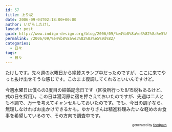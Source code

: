 ```yaml
---
id: 57
title: 上り坂
date: 2006-09-04T02:18:00+00:00
author: いがらしたけし
layout: post
guid: http://www.indigo-design.org/blog/2006/09/%e4%b8%8a%e3%82%8a%e5%9d%82/
permalink: /2006/09/%e4%b8%8a%e3%82%8a%e5%9d%82/
categories:
  - 日々
tags:
  - 日々
---
```

たけしです。先々週の水曜日から絶賛スランプ中だったのですが、ここに来てやっと抜け出せそうな感じです。このまま復調してくれるといいんですけど。

今週水曜日は僕らの3度目の結婚記念日です（区役所行った8/15説もあるけど、式の日を採用）。この日は湯河原に宿を押さえておいたのですが、先週は二人とも不調で、万一を考えてキャンセルしておいたのです。でも、今日の調子なら、無理しなければお出かけできるかも。ゆかりさんは精進料理みたいな軽めのお食事を希望しているので、その方向で調査中です。

<div style="text-align: right;font-size: 10px">
  &nbsp;&nbsp;<span>generated by <a href="http://feedpath.jp">feedpath</a></span>
</div>
